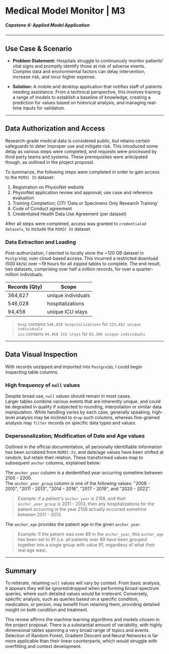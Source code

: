 # Medical Model Monitor | M3
##### Capstone 4: Applied Model Application
---

## Use Case & Scenario
- **Problem Statement:**
  Hospitals struggle to continuously monitor patients' vital signs and promptly identify those at risk of adverse events. Complex data and environmental factors can delay intervention, increase risk, and incur higher expense.

- **Solution:**
  A mobile and desktop application that notifies staff of patients needing assistance. From a technical perspective, this involves training a range of models to establish a baseline of knowledge, creating a prediction for values based on historical analysis, and managing real-time inputs for validation.


---

## Data Authorization and Access
Research-grade medical data is considered public, but retains certain safeguards to deter improper use and mitigate risk. This introduced some delay as various steps were completed, and requests were processed by third party teams and systems. These prerequisites were anticipated though, as outlined in the project proposal.

To summarize, the following steps were completed in order to gain access to the `MIMIC IV` dataset:
1. Registration on PhysioNet website
2. PhysioNet application review and approval; use case and reference evaluation
3. Training Completion; CITI 'Data or Specimens Only Research Training'
4. Code of Conduct agreement
5. Credentialed Health Data Use Agreement (per dataset)

After all steps were completed, access was granted to `credentialed datasets`, to include the `MIMIC IV` dataset.

### Data Extraction and Loading

Post-authorization, I elected to locally store the ~120 GB dataset in `PostgreSQL` over cloud-based access. This incurred a restricted download (500 kb/s) over ~19 hours for all zipped tables to complete. The end result, two datasets, comprising over half a million records, for over a quarter-million individuals.


| Records (Qty) | Scope              |
|---------------|--------------------|
| 364,627       | unique individuals |
| 546,028       | hospitalizations   |
| 94,458        | unique ICU stays   |


> `hosp` contains `546,028 hospitalizations` for `223,452 unique individuals`  
> `icu` contains `94,458 ICU stays` for `65,366 unique individuals`

---
## Data Visual Inspection
With records unzipped and imported into `PostgreSQL` I could begin inspecting table columns.

### High frequency of `null` values
Despite broad use, `null` values should remain in most cases.  
Larger tables combine various events that are inherently unique, and could be degraded in quality if subjected to rounding, interpolation or similar data manipulation. While handling varies by each case, generally speaking, high-level analysis may be inclined to `drop` such columns, whereas fine-grained analysis may `filter` records on specific data types and values.

### Depersonalization; Modification of Date and Age values
Outlined in the official documentation, all personally identifiable information has been scrubbed from `MIMIC-IV`, and date/age values have been shifted at random, but retain their relation. These transformed values map to subsequent `anchor` columns, explained below:

The `anchor_year` column is a deidentified year occurring sometime between 2100 - 2200.  
The `anchor_year_group` column is one of the following values: "2008 - 2010", "2011 - 2013", "2014 - 2016", "2017 - 2019", and "2020 - 2022".
> Example: if a patient's `anchor_year` is 2158, and their `anchor_year_group` is 2011 - 2013, then any hospitalizations for the patient occurring in the year 2158 actually occurred sometime between 2011 - 2013.


The `anchor_age` provides the patient age in the given `anchor_year`.
> Example: If the patient was over 89 in the `anchor_year`, this `anchor_age` has been set to 91 (i.e. all patients over 89 have been grouped together into a single group with value 91, regardless of what their real age was).
---
## Summary
To reiterate, retaining `null` values will vary by context. From basic analysis, it appears they will be ignored/dropped when performing broad-spectrum queries, where such detailed values would be irrelevant. Conversely, specific analysis, such as queries based on a specific condition, medication, or person, may benefit from retaining them, providing detailed insight on both condition and treatment.

This review affirms the machine learning algorithms and models chosen in the project proposal. There is a substantial amount of variability, with highly dimensional tables spanning a very broad range of topics and events. Selection of Random Forest, Gradient Descent and Neural Networks is far more applicable than their linear counterparts, which would struggle with overfitting and context development.